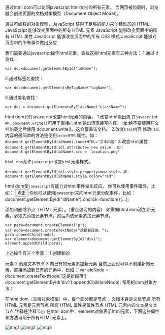 通过html dom可以访问javascript html文档的所有元素。
当网页被加载时，浏览器会创建页面的文档对象模型（Document Object Model）。

通过可编程的对象模型，JavaScript 获得了足够的能力来创建动态的 HTML。
JavaScript 能够改变页面中的所有 HTML 元素
JavaScript 能够改变页面中的所有 HTML 属性
JavaScript 能够改变页面中的所有 CSS 样式
JavaScript 能够对页面中的所有事件做出反应

我们需要通过javascript操作html元素，查找这些html元素有三种方法：
1.通过id查找：
```
var doc=document.getElementById("idName");
```
2.通过标签名查找：
```
var doc=document.getElementsByTagName("tagName");
```
3.通过类名查找：
```
var doc = document.getElementsByClassName("className");
````

html dom允许javascript改变html元素的内容。
1.改变html输出流
在`javascript中，document.write()`可用于直接向html输出流直接写内容。
tip:绝不要使用在文档加载之后使用 document.write()。这会覆盖该文档。
2.改变`html`内容
修改`html`内容的最简单的方法是使用`innerHTML`属性。如：
`document.getElementById(idName).innerHTML="文本内容"`
3.改变`html`属性
`document.getElementById(id).attribute='new value'，如：`
`document.getElementById(idName).src = 'location.png'`

`html dom`允许`javascript`改变`html`元素样式。
```
document.getElementById(id).style.property=new style，如：
document.getElementById(idName).style.color="red";
```
html dom使`javascript`有能力对html事件做出反应。
你可以使用事件属性，比如：
<button onclick="func()">点击</button>
你也可以使用javascript来向html元素分配事件，比如：
document.getElementById("idName").onclick=function(){...};

添加和删除节点（HTML 元素）。（重点温习的内容）
如需向html dom添加新元素，必须先添加元素节点，然后向该元素追加元素节点。
```
var para=document.createElement("p");
var node=document.createTextNode("这是新段落。");
para.appendChild(node);
var element=document.getElementById("div1");
element.appendChild(para);
```
上述操作有三个步骤：
1.创建新的 <p> 元素
2.创建文本节点
3.向已有的元素追加新元素
当然上面也可以不创建新的元素，直接添加到已有的元素中，比如：
var eleNode = document.createTextNode('这是新段落');
document.getElementById('div1').appendChild(eleNode);
常用的dom对象方法：


在html dom（文档对象模型）中，每个部分都是节点：
文档本身是文档节点
所有 HTML 元素是元素节点
所有 HTML 属性是属性节点
HTML 元素内的文本是文本节点
注释是注释节点
在html dom中，element对象表示html元素，下面这些属性和方法可用于所有HTML元素上。


![img1](http://ol1rnobmr.bkt.clouddn.com/1%20%283%29.png)
![img2](http://ol1rnobmr.bkt.clouddn.com/1%20%282%29.png)
![img3](http://ol1rnobmr.bkt.clouddn.com/1%20%281%29.png)